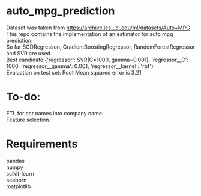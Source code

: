 # auto_mpg_prediction
Dataset was taken from https://archive.ics.uci.edu/ml/datasets/Auto+MPG  
This repo contains the implementation of an estimator for auto mpg prediction.  
So far SGDRegresson, GradientBoostingRegressor, RandomForestRegressor and SVR are used.  
Best candidate:{'regressor': SVR(C=1000, gamma=0.001), 'regressor__C': 1000, 'regressor__gamma': 0.001, 'regressor__kernel': 'rbf'}  
Evaluation on test set: Root Mean squared error is 3.21

# To-do:
ETL for car names into company name.  
Feature selection.  

# Requirements
pandas  
numpy  
scikit-learn  
seaborn  
matplotlib  


